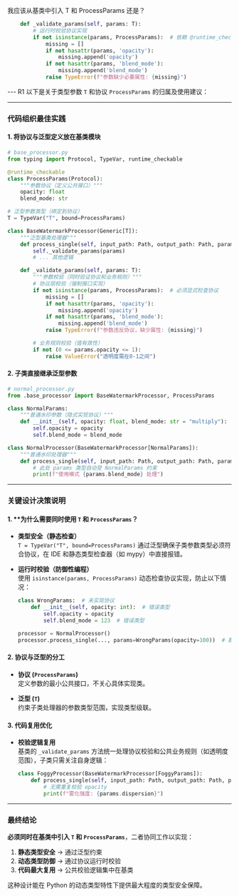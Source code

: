 我应该从基类中引入 T 和 ProcessParams 还是？

```python
    def _validate_params(self, params: T):
        # 运行时校验协议实现
        if not isinstance(params, ProcessParams):  # 依赖 @runtime_checkable
            missing = []
            if not hasattr(params, 'opacity'):
                missing.append('opacity')
            if not hasattr(params, 'blend_mode'):
                missing.append('blend_mode')
            raise TypeError(f"参数缺少必要属性: {missing}")
```

--- R1
以下是关于类型参数 `T` 和协议 `ProcessParams` 的归属及使用建议：

---

### 代码组织最佳实践

#### 1. **将协议与泛型定义放在基类模块**

```python
# base_processor.py
from typing import Protocol, TypeVar, runtime_checkable

@runtime_checkable
class ProcessParams(Protocol):
    """参数协议（定义公共接口）"""
    opacity: float
    blend_mode: str

# 泛型参数类型（绑定到协议）
T = TypeVar("T", bound=ProcessParams)

class BaseWatermarkProcessor(Generic[T]):
    """泛型基类处理器"""
    def process_single(self, input_path: Path, output_path: Path, params: T) -> None:
        self._validate_params(params)
        # ... 其他逻辑

    def _validate_params(self, params: T):
        """参数校验（同时验证协议和业务规则）"""
        # 协议层校验（强制接口实现）
        if not isinstance(params, ProcessParams):  # 必须显式检查协议
            missing = []
            if not hasattr(params, 'opacity'):
                missing.append('opacity')
            if not hasattr(params, 'blend_mode'):
                missing.append('blend_mode')
            raise TypeError(f"参数违反协议，缺少属性: {missing}")

        # 业务规则校验（值有效性）
        if not (0 <= params.opacity <= 1):
            raise ValueError("透明度需在0-1之间")
```

#### 2. **子类直接继承泛型参数**

```python
# normal_processor.py
from .base_processor import BaseWatermarkProcessor, ProcessParams

class NormalParams:
    """普通水印参数（隐式实现协议）"""
    def __init__(self, opacity: float, blend_mode: str = "multiply"):
        self.opacity = opacity
        self.blend_mode = blend_mode

class NormalProcessor(BaseWatermarkProcessor[NormalParams]):
    """普通水印处理器"""
    def process_single(self, input_path: Path, output_path: Path, params: NormalParams) -> None:
        # 此处 params 类型自动受 NormalParams 约束
        print(f"使用模式 {params.blend_mode} 处理")
```

---

### 关键设计决策说明

#### 1. \*\*为什么需要同时使用 `T` 和 `ProcessParams`？

- **类型安全（静态检查）**  
  `T = TypeVar("T", bound=ProcessParams)` 通过泛型确保子类参数类型必须符合协议，在 IDE 和静态类型检查器（如 mypy）中直接报错。
- **运行时校验（防御性编程）**  
  使用 `isinstance(params, ProcessParams)` 动态检查协议实现，防止以下情况：

  ```python
  class WrongParams:  # 未实现协议
      def __init__(self, opacity: int):  # 错误类型
          self.opacity = opacity
          self.blend_mode = 123  # 错误类型

  processor = NormalProcessor()
  processor.process_single(..., params=WrongParams(opacity=100))  # 静态类型检查会报错，但动态语言可能绕过
  ```

#### 2. **协议与泛型的分工**

- **协议 (`ProcessParams`)**  
  定义参数的最小公共接口，不关心具体实现类。

- **泛型 (`T`)**  
  约束子类处理器的参数类型范围，实现类型级联。

#### 3. **代码复用优化**

- **校验逻辑复用**  
  基类的 `_validate_params` 方法统一处理协议校验和公共业务规则（如透明度范围），子类只需关注自身逻辑：
  ```python
  class FoggyProcessor(BaseWatermarkProcessor[FoggyParams]):
      def process_single(self, input_path: Path, output_path: Path, params: FoggyParams) -> None:
          # 无需重复校验 opacity
          print(f"雾化强度: {params.dispersion}")
  ```

---

### 最终结论

**必须同时在基类中引入 `T` 和 `ProcessParams`**，二者协同工作以实现：

1. **静态类型安全** → 通过泛型约束
2. **动态类型防御** → 通过协议运行时校验
3. **代码最大复用** → 公共校验逻辑集中在基类

这种设计能在 Python 的动态类型特性下提供最大程度的类型安全保障。
